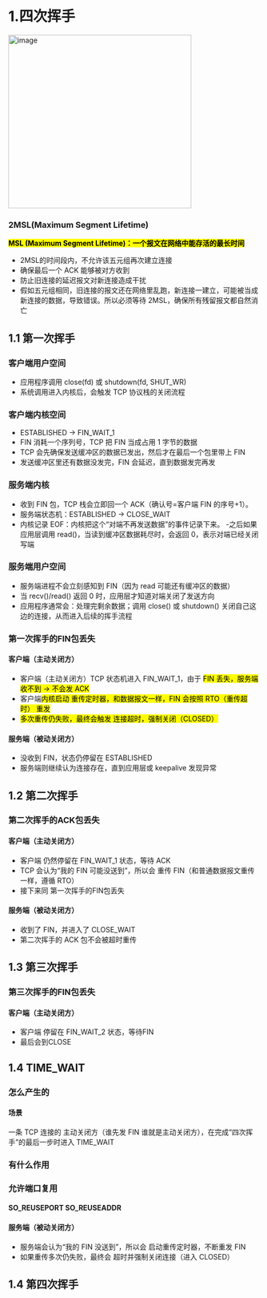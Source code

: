 # 1.四次挥手

<img width="366" height="346" alt="image" src="https://github.com/user-attachments/assets/9bf85772-0020-4cfc-b577-85001080a0dd" />

### 2MSL(Maximum Segment Lifetime)
<mark>**MSL (Maximum Segment Lifetime)：一个报文在网络中能存活的最长时间**</mark>
- 2MSL的时间段内，不允许该五元组再次建立连接
- 确保最后一个 ACK 能够被对方收到
- 防止旧连接的延迟报文对新连接造成干扰
- 假如五元组相同，旧连接的报文还在网络里乱跑，新连接一建立，可能被当成新连接的数据，导致错误。所以必须等待 2MSL，确保所有残留报文都自然消亡

## 1.1 第一次挥手
### 客户端用户空间
- 应用程序调用 close(fd) 或 shutdown(fd, SHUT_WR)
- 系统调用进入内核后，会触发 TCP 协议栈的关闭流程

### 客户端内核空间
- ESTABLISHED → FIN_WAIT_1
- FIN 消耗一个序列号，TCP 把 FIN 当成占用 1 字节的数据
- TCP 会先确保发送缓冲区的数据已发出，然后才在最后一个包里带上 FIN
- 发送缓冲区里还有数据没发完，FIN 会延迟，直到数据发完再发


### 服务端内核
- 收到 FIN 包，TCP 栈会立即回一个 ACK（确认号=客户端 FIN 的序号+1）。
- 服务端状态机：ESTABLISHED → CLOSE_WAIT
- 内核记录 EOF：内核把这个“对端不再发送数据”的事件记录下来。
-之后如果应用层调用 read()，当读到缓冲区数据耗尽时，会返回 0，表示对端已经关闭写端

### 服务端用户空间
- 服务端进程不会立刻感知到 FIN（因为 read 可能还有缓冲区的数据）
- 当 recv()/read() 返回 0 时，应用层才知道对端关闭了发送方向
- 应用程序通常会：处理完剩余数据；调用 close() 或 shutdown() 关闭自己这边的连接，从而进入后续的挥手流程

### 第一次挥手的FIN包丢失
#### 客户端（主动关闭方）
- 客户端（主动关闭方）TCP 状态机进入 FIN_WAIT_1，由于 <mark>FIN 丢失，服务端收不到 → 不会发 ACK</mark>
- 客户端<mark>内核启动 重传定时器，和数据报文一样，FIN 会按照 RTO（重传超时） 重发</mark>
- <mark>多次重传仍失败，最终会触发 连接超时，强制关闭（CLOSED）</mark> <br>

#### 服务端（被动关闭方）
- 没收到 FIN，状态仍停留在 ESTABLISHED
- 服务端则继续认为连接存在，直到应用层或 keepalive 发现异常

## 1.2 第二次挥手

### 第二次挥手的ACK包丢失

#### 客户端（主动关闭方）
- 客户端 仍然停留在 FIN_WAIT_1 状态，等待 ACK
- TCP 会认为“我的 FIN 可能没送到”，所以会 重传 FIN（和普通数据报文重传一样，遵循 RTO）
- 接下来同 第一次挥手的FIN包丢失
  
#### 服务端（被动关闭方）
- 收到了 FIN，并进入了 CLOSE_WAIT
- 第二次挥手的 ACK 包不会被超时重传

## 1.3 第三次挥手
### 第三次挥手的FIN包丢失
#### 客户端（主动关闭方）
- 客户端 停留在 FIN_WAIT_2 状态，等待FIN
- 最后会到CLOSE

## 1.4 TIME_WAIT
### 怎么产生的
#### 场景
一条 TCP 连接的 主动关闭方（谁先发 FIN 谁就是主动关闭方），在完成“四次挥手”的最后一步时进入 TIME_WAIT

### 有什么作用
### 允许端口复用
#### SO_REUSEPORT SO_REUSEADDR
  
#### 服务端（被动关闭方）
- 服务端会认为“我的 FIN 没送到”，所以会 启动重传定时器，不断重发 FIN
- 如果重传多次仍失败，最终会 超时并强制关闭连接（进入 CLOSED）
## 1.4 第四次挥手
